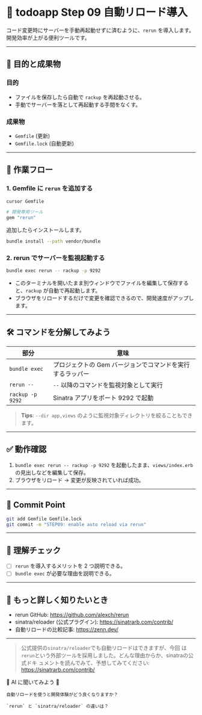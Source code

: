 # 🔁 todoapp Step 09 自動リロード導入

コード変更時にサーバーを手動再起動せずに済むように、`rerun` を導入します。開発効率が上がる便利ツールです。

---

## 🎯 目的と成果物

### 目的
- ファイルを保存したら自動で `rackup` を再起動させる。
- 手動でサーバーを落として再起動する手間をなくす。

### 成果物
- `Gemfile` (更新)
- `Gemfile.lock` (自動更新)

---

## 🚀 作業フロー

### 1. Gemfile に `rerun` を追加する
```bash
cursor Gemfile
```
```ruby
# 開発専用ツール
gem "rerun"
```
追加したらインストールします。
```bash
bundle install --path vendor/bundle
```

### 2. rerun でサーバーを監視起動する
```bash
bundle exec rerun -- rackup -p 9292
```
- このターミナルを開いたまま別ウィンドウでファイルを編集して保存すると、`rackup` が自動で再起動します。
- ブラウザをリロードするだけで変更を確認できるので、開発速度がアップします。

---

## 🛠️ コマンドを分解してみよう
| 部分 | 意味 |
|------|------|
| `bundle exec` | プロジェクトの Gem バージョンでコマンドを実行するラッパー |
| `rerun --` | `--` 以降のコマンドを監視対象として実行 |
| `rackup -p 9292` | Sinatra アプリをポート 9292 で起動 |

> **Tips**: `--dir app,views` のように監視対象ディレクトリを絞ることもできます。

---

## ✅ 動作確認
1. `bundle exec rerun -- rackup -p 9292` を起動したまま、`views/index.erb` の見出しなどを編集して保存。
2. ブラウザをリロード → 変更が反映されていれば成功。

---

## 🚩 Commit Point
```bash
git add Gemfile Gemfile.lock
git commit -m "STEP09: enable auto reload via rerun"
```

---

## 📝 理解チェック
- [ ] `rerun` を導入するメリットを 2 つ説明できる。
- [ ] `bundle exec` が必要な理由を説明できる。

---

## 🔗 もっと詳しく知りたいとき
- rerun GitHub: https://github.com/alexch/rerun
- sinatra/reloader (公式プラグイン): https://sinatrarb.com/contrib/
- 自動リロードの比較記事: https://zenn.dev/

---

> 公式提供の`sinatra/reloader`でも自動リロードはできますが、今回
は`rerun`という外部ツールを採用しました。どんな理由からか、sinatraの公式ドキ
ュメントを読んでみて、予想してみてください: https://sinatrarb.com/contrib/

🤔 AI に聞いてみよう 🤖
```
自動リロードを使うと開発体験がどう良くなりますか？

`rerun` と `sinatra/reloader` の違いは？
```